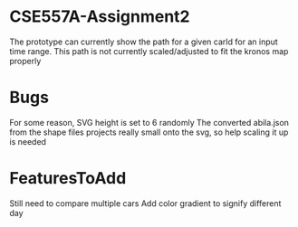 # CSE557A-Assignment2

The prototype can currently show the path for a given carId for an input time range.
This path is not currently scaled/adjusted to fit the kronos map properly

# Bugs
For some reason, SVG height is set to 6 randomly
The converted abila.json from the shape files projects really small onto the svg, so help scaling it up is needed

# FeaturesToAdd
Still need to compare multiple cars
Add color gradient to signify different day